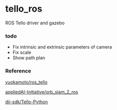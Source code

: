 # tello_ros
ROS Tello driver and gazebo


### todo

- Fix intrinsic and extrinsic parameters of camera
- Fix scale
- Show path plan 

### Reference

[yuokamoto/ros_tello](https://github.com/yuokamoto/ros_tello)

[appliedAI-Initiative/orb_slam_2_ros](https://github.com/appliedAI-Initiative/orb_slam_2_ros)

[ dji-sdk/Tello-Python](https://github.com/dji-sdk/Tello-Python)
